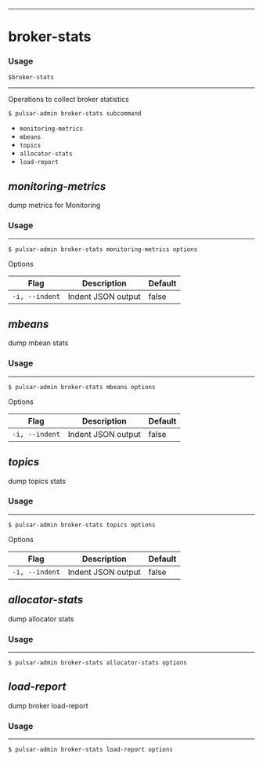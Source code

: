 ------------

# broker-stats

### Usage

`$broker-stats`

------------

Operations to collect broker statistics


```bdocs-tab:example_shell
$ pulsar-admin broker-stats subcommand
```

* `monitoring-metrics`
* `mbeans`
* `topics`
* `allocator-stats`
* `load-report`


## <em>monitoring-metrics</em>

dump metrics for Monitoring

### Usage

------------


```bdocs-tab:example_shell
$ pulsar-admin broker-stats monitoring-metrics options
```

Options


|Flag|Description|Default|
|---|---|---|
| `-i, --indent` | Indent JSON output|false|


## <em>mbeans</em>

dump mbean stats

### Usage

------------


```bdocs-tab:example_shell
$ pulsar-admin broker-stats mbeans options
```

Options


|Flag|Description|Default|
|---|---|---|
| `-i, --indent` | Indent JSON output|false|


## <em>topics</em>

dump topics stats

### Usage

------------


```bdocs-tab:example_shell
$ pulsar-admin broker-stats topics options
```

Options


|Flag|Description|Default|
|---|---|---|
| `-i, --indent` | Indent JSON output|false|


## <em>allocator-stats</em>

dump allocator stats

### Usage

------------


```bdocs-tab:example_shell
$ pulsar-admin broker-stats allocator-stats options
```



## <em>load-report</em>

dump broker load-report

### Usage

------------


```bdocs-tab:example_shell
$ pulsar-admin broker-stats load-report options
```



